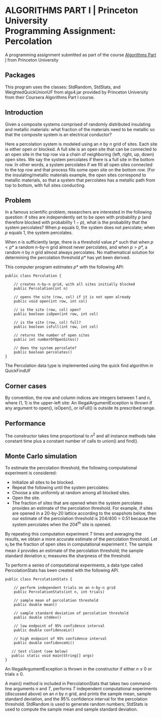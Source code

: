 # ALGORITHMS PART I | Princeton University <br /> Programming Assignment: Percolation

A programming assignment submitted as part of the course [Algorithms Part I](https://www.coursera.org/learn/algorithms-part1) from Princeton University

## Packages

This program uses the classes: StdRandom, StdStats, and WeightedQuickUnionUF from algs4.jar provided by Princeton University from their Coursera Algorithms Part I course.

## Introduction

Given a composite systems comprised of randomly distributed insulating and metallic materials: what fraction of the materials need to be metallic so that the composite system is an electrical conductor?

Here a percolation system is modeled using an $n$ by $n$ grid of sites. Each site is either open or blocked. A full site is an open site that can be connected to an open site in the top row via a chain of neighboring (left, right, up, down) open sites. We say the system percolates if there is a full site in the bottom row. In other words, a system percolates if we fill all open sites connected to the top row and that process fills some open site on the bottom row. (For the insulating/metallic materials example, the open sites correspond to metallic materials, so that a system that percolates has a metallic path from top to bottom, with full sites conducting.

## Problem

In a famous scientific problem, researchers are interested in the following question: if sites are independently set to be open with probability $p$ (and therefore blocked with probability $1 − p$), what is the probability that the system percolates? When $p$ equals 0, the system does not percolate; when $p$ equals 1, the system percolates.
   
When $n$ is sufficiently large, there is a threshold value $p*$ such that when $p < p*$ a random n-by-n grid almost never percolates, and when $p > p*$, a random $n$ by $n$ grid almost always percolates. No mathematical solution for determining the percolation threshold $p*$ has yet been derived.

This computer program estimates $p*$ with the following API:

    public class Percolation {

        // creates n-by-n grid, with all sites initially blocked
        public Percolation(int n)

        // opens the site (row, col) if it is not open already
        public void open(int row, int col)

        // is the site (row, col) open?
        public boolean isOpen(int row, int col)

        // is the site (row, col) full?
        public boolean isFull(int row, int col)

        // returns the number of open sites
        public int numberOfOpenSites()

        // does the system percolate?
        public boolean percolates()
    }

The Percolation data type is implemented using the quick find algorithm in QuickFindUF

## Corner cases

By convention, the row and column indices are integers between 1 and $n$, where (1, 1) is the upper-left site: An IllegalArgumentException is thrown if any argument to open(), isOpen(), or isFull() is outside its prescribed range.

## Performance

The constructor takes time proportional to $n$<sup>2</sup> and all instance methods take constant time plus a constant number of calls to union() and find().

## Monte Carlo simulation

To estimate the percolation threshold, the following computational experiment is considered:

* Initialize all sites to be blocked.
* Repeat the following until the system percolates:
* Choose a site uniformly at random among all blocked sites.
* Open the site.
* The fraction of sites that are opened when the system percolates provides an estimate of the percolation threshold. For example, if sites are opened in a 20-by-20 lattice according to the snapshots below, then our estimate of the percolation threshold is 204/400 = 0.51 because the system percolates when the 204<sup>th</sup> site is opened.

By repeating this computation experiment $T$ times and averaging the results, we obtain a more accurate estimate of the percolation threshold. Let $x$<sub>$t$</sub> be the fraction of open sites in computational experiment $t$. The sample mean $\bar{x}$ provides an estimate of the percolation threshold; the sample standard deviation $s$; measures the sharpness of the threshold.

To perform a series of computational experiments, a data type called PercolationStats has been created with the following API.

    public class PercolationStats {

        // perform independent trials on an n-by-n grid
        public PercolationStats(int n, int trials)

        // sample mean of percolation threshold
        public double mean()

        // sample standard deviation of percolation threshold
        public double stddev()

        // low endpoint of 95% confidence interval
        public double confidenceLo()

        // high endpoint of 95% confidence interval
        public double confidenceHi()

       // test client (see below)
       public static void main(String[] args)
    }

An IllegalArgumentException is thrown in the constructor if either $n$ ≤ 0 or trials ≤ 0.

A main() method is included in PercolationStats that takes two command-line arguments $n$ and $T$, performs $T$ independent computational experiments (discussed above) on an $n$ by $n$  grid, and prints the sample mean, sample standard deviation, and the 95% confidence interval for the percolation threshold. StdRandom is used to generate random numbers; StdStats is used to compute the sample mean and sample standard deviation.
